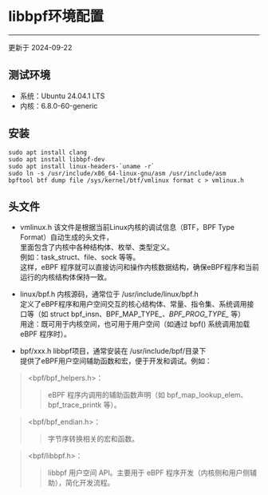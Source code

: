 # libbpf环境配置
---
更新于 2024-09-22

## 测试环境
* 系统：Ubuntu 24.04.1 LTS
* 内核：6.8.0-60-generic

## 安装
```shell
sudo apt install clang
sudo apt install libbpf-dev
sudo apt install linux-headers-`uname -r`
sudo ln -s /usr/include/x86_64-linux-gnu/asm /usr/include/asm
bpftool btf dump file /sys/kernel/btf/vmlinux format c > vmlinux.h
```



## 头文件
* vmlinux.h
该文件是根据当前Linux内核的调试信息（BTF，BPF Type Format）自动生成的头文件，    
里面包含了内核中各种结构体、枚举、类型定义。    
例如：task_struct、file、sock 等等。   
这样，eBPF 程序就可以直接访问和操作内核数据结构，确保eBPF程序和当前运行的内核结构体保持一致。

* linux/bpf.h
内核源码，通常位于 /usr/include/linux/bpf.h  
定义了eBPF程序和用户空间交互的核心结构体、常量、指令集、系统调用接口等（如 struct bpf_insn、BPF_MAP_TYPE_*、BPF_PROG_TYPE_* 等）  
用途：既可用于内核空间，也可用于用户空间（如通过 bpf() 系统调用加载 eBPF 程序时）。

* bpf/xxx.h
libbpf项目，通常安装在 /usr/include/bpf/目录下  
提供了eBPF用户空间辅助函数和宏，便于开发和调试。例如：
> <bpf/bpf_helpers.h>：
>> eBPF 程序内调用的辅助函数声明（如 bpf_map_lookup_elem、bpf_trace_printk 等）。

> <bpf/bpf_endian.h>：
>> 字节序转换相关的宏和函数。

> <bpf/libbpf.h>：
>>libbpf 用户空间 API。主要用于 eBPF 程序开发（内核侧和用户侧辅助），简化开发流程。